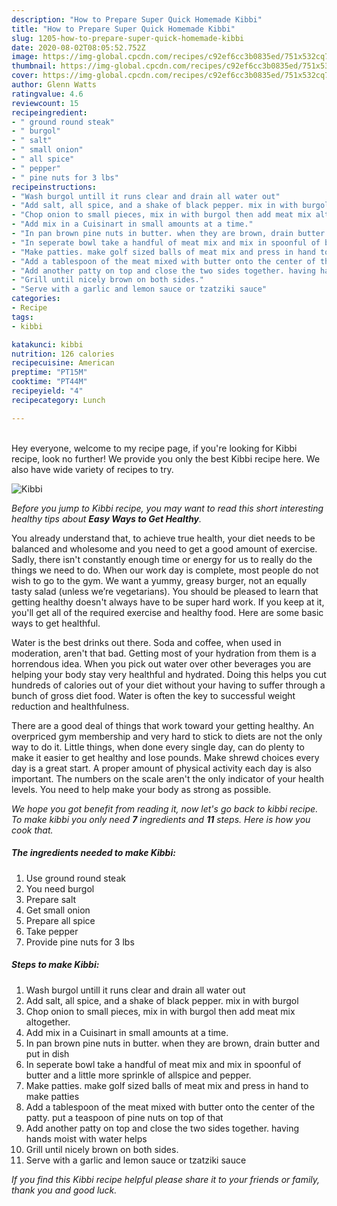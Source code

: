```yaml
---
description: "How to Prepare Super Quick Homemade Kibbi"
title: "How to Prepare Super Quick Homemade Kibbi"
slug: 1205-how-to-prepare-super-quick-homemade-kibbi
date: 2020-08-02T08:05:52.752Z
image: https://img-global.cpcdn.com/recipes/c92ef6cc3b0835ed/751x532cq70/kibbi-recipe-main-photo.jpg
thumbnail: https://img-global.cpcdn.com/recipes/c92ef6cc3b0835ed/751x532cq70/kibbi-recipe-main-photo.jpg
cover: https://img-global.cpcdn.com/recipes/c92ef6cc3b0835ed/751x532cq70/kibbi-recipe-main-photo.jpg
author: Glenn Watts
ratingvalue: 4.6
reviewcount: 15
recipeingredient:
- " ground round steak"
- " burgol"
- " salt"
- " small onion"
- " all spice"
- " pepper"
- " pine nuts for 3 lbs"
recipeinstructions:
- "Wash burgol untill it runs clear and drain all water out"
- "Add salt, all spice, and a shake of black pepper. mix in with burgol"
- "Chop onion to small pieces, mix in with burgol then add meat mix altogether."
- "Add mix in a Cuisinart in small amounts at a time."
- "In pan brown pine nuts in butter. when they are brown, drain butter and put in dish"
- "In seperate bowl take a handful of meat mix and mix in spoonful of butter and a little more sprinkle of allspice and pepper."
- "Make patties. make golf sized balls of meat mix and press in hand to make patties"
- "Add a tablespoon of the meat mixed with butter onto the center of the patty. put a teaspoon of pine nuts on top of that"
- "Add another patty on top and close the two sides together. having hands moist with water helps"
- "Grill until nicely brown on both sides."
- "Serve with a garlic and lemon sauce or tzatziki sauce"
categories:
- Recipe
tags:
- kibbi

katakunci: kibbi 
nutrition: 126 calories
recipecuisine: American
preptime: "PT15M"
cooktime: "PT44M"
recipeyield: "4"
recipecategory: Lunch

---
```

<br>
Hey everyone, welcome to my recipe page, if you're looking for Kibbi recipe, look no further! We provide you only the best Kibbi recipe here. We also have wide variety of recipes to try.
<br>


![Kibbi](https://img-global.cpcdn.com/recipes/c92ef6cc3b0835ed/751x532cq70/kibbi-recipe-main-photo.jpg)

<i>Before you jump to Kibbi recipe, you may want to read this short interesting healthy tips about <strong>Easy Ways to Get Healthy</strong>.</i>

You already understand that, to achieve true health, your diet needs to be balanced and wholesome and you need to get a good amount of exercise. Sadly, there isn't constantly enough time or energy for us to really do the things we need to do. When our work day is complete, most people do not wish to go to the gym. We want a yummy, greasy burger, not an equally tasty salad (unless we’re vegetarians). You should be pleased to learn that getting healthy doesn't always have to be super hard work. If you keep at it, you'll get all of the required exercise and healthy food. Here are some basic ways to get healthful.

Water is the best drinks out there. Soda and coffee, when used in moderation, aren't that bad. Getting most of your hydration from them is a horrendous idea. When you pick out water over other beverages you are helping your body stay very healthful and hydrated. Doing this helps you cut hundreds of calories out of your diet without your having to suffer through a bunch of gross diet food. Water is often the key to successful weight reduction and healthfulness.

There are a good deal of things that work toward your getting healthy. An overpriced gym membership and very hard to stick to diets are not the only way to do it. Little things, when done every single day, can do plenty to make it easier to get healthy and lose pounds. Make shrewd choices every day is a great start. A proper amount of physical activity each day is also important. The numbers on the scale aren't the only indicator of your health levels. You need to help make your body as strong as possible. 


<i>We hope you got benefit from reading it, now let's go back to kibbi recipe. To make kibbi you only need <strong>7</strong> ingredients and <strong>11</strong> steps. Here is how you cook that.
</i>

##### The ingredients needed to make Kibbi:

1. Use  ground round steak
1. You need  burgol
1. Prepare  salt
1. Get  small onion
1. Prepare  all spice
1. Take  pepper
1. Provide  pine nuts for 3 lbs


##### Steps to make Kibbi:

1. Wash burgol untill it runs clear and drain all water out
1. Add salt, all spice, and a shake of black pepper. mix in with burgol
1. Chop onion to small pieces, mix in with burgol then add meat mix altogether.
1. Add mix in a Cuisinart in small amounts at a time.
1. In pan brown pine nuts in butter. when they are brown, drain butter and put in dish
1. In seperate bowl take a handful of meat mix and mix in spoonful of butter and a little more sprinkle of allspice and pepper.
1. Make patties. make golf sized balls of meat mix and press in hand to make patties
1. Add a tablespoon of the meat mixed with butter onto the center of the patty. put a teaspoon of pine nuts on top of that
1. Add another patty on top and close the two sides together. having hands moist with water helps
1. Grill until nicely brown on both sides.
1. Serve with a garlic and lemon sauce or tzatziki sauce


<i>If you find this Kibbi recipe helpful please share it to your friends or family, thank you and good luck.</i>
